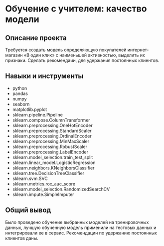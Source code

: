 # Обучение с учителем: качество модели

## Описание проекта

Требуется создать модель определяющую покупателей интернет-магазин «В один клик» с наименьшей активностью, выделить их признаки. Сделать рекомендаии, для удержания постоянных клиентов.

## Навыки и инструменты

- python
- pandas
- numpy
- seaborn
- matplotlib.pyplot
- sklearn.pipeline.Pipeline
- sklearn.compose.ColumnTransformer
- sklearn.preprocessing.OneHotEncoder
- sklearn.preprocessing.StandardScaler
- sklearn.preprocessing.OrdinalEncoder
- sklearn.preprocessing.MinMaxScaler
- sklearn.preprocessing.RobustScaler
- sklearn.preprocessing.LabelEncoder
- sklearn.model_selection.train_test_split
- sklearn.linear_model.LogisticRegression
- sklearn.neighbors.KNeighborsClassifier
- sklearn.tree.DecisionTreeClassifier
- sklearn.svm.SVC
- sklearn.metrics.roc_auc_score
- sklearn.model_selection.RandomizedSearchCV
- sklearn.impute.SimpleImputer

## Общий вывод

Было проведено обучение выбранных моделей на тренировочных данных, лучшую обученную модель применили на тестовых данных и интегрировали ее в сервис. Рекомендации по удержанию постоянных клиентов даны.
